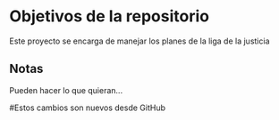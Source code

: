 # Objetivos de la repositorio

Este proyecto se encarga de manejar los planes de la liga de la justicia


## Notas
Pueden hacer lo que quieran...


#Estos cambios son nuevos desde GitHub

